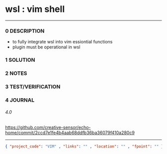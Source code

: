 # wsl : vim shell
--------------------------------
### 0 DESCRIPTION

- to fully integrate wsl into vim essiontial functions
- plugin must be operational in wsl

### 1 SOLUTION


### 2 NOTES


### 3 TEST/VERIFICATION


### 4 JOURNAL

###### 4.0

https://github.com/creative-sensor/echo-home/commit/2ccd7e1fe4b4aab68ddfb36ba36079f410a280c9

--------------------------------
```json
{ "project_code": "VIM" , "links": "" , "location": "" , "fpoint": "" }
```
